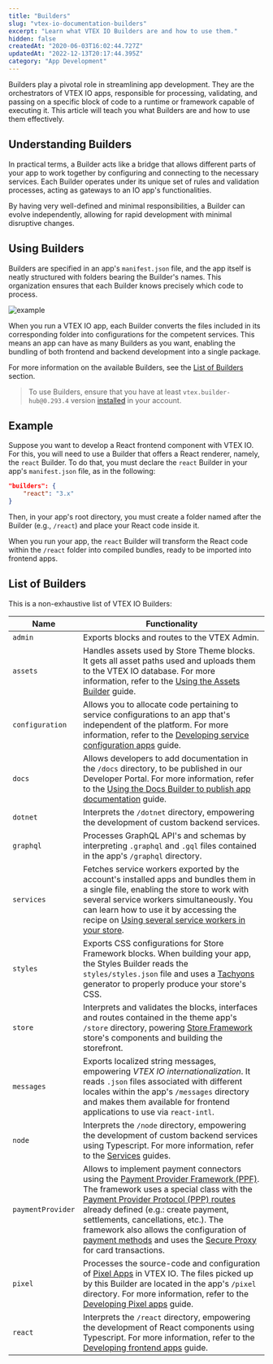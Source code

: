 ```yaml
---
title: "Builders"
slug: "vtex-io-documentation-builders"
excerpt: "Learn what VTEX IO Builders are and how to use them."
hidden: false
createdAt: "2020-06-03T16:02:44.727Z"
updatedAt: "2022-12-13T20:17:44.395Z"
category: "App Development"
---
```


Builders play a pivotal role in streamlining app development. They are the orchestrators of VTEX IO apps, responsible for processing, validating, and passing on a specific block of code to a runtime or framework capable of executing it. This article will teach you what Builders are and how to use them effectively.

## Understanding Builders

In practical terms, a Builder acts like a bridge that allows different parts of your app to work together by configuring and connecting to the necessary services. Each Builder operates under its unique set of rules and validation processes, acting as gateways to an IO app's functionalities.

By having very well-defined and minimal responsibilities, a Builder can evolve independently, allowing for rapid development with minimal disruptive changes.

## Using Builders

Builders are specified in an app's `manifest.json` file, and the app itself is neatly structured with folders bearing the Builder's names. This organization ensures that each Builder knows precisely which code to process.

![example](https://cdn.jsdelivr.net/gh/vtexdocs/dev-portal-content@main/images/vtex-io-documentation-builders.png)

When you run a VTEX IO app, each Builder converts the files included in its corresponding folder into configurations for the competent services. This means an app can have as many Builders as you want, enabling the bundling of both frontend and backend development into a single package.

For more information on the available Builders, see the [List of Builders](#list-of-builders) section.

> To use Builders, ensure that you have at least `vtex.builder-hub@0.293.4` version [installed](https://developers.vtex.com/docs/guides/vtex-io-documentation-vtex-io-cli-usage#installing-an-app) in your account.

## Example

Suppose you want to develop a React frontend component with VTEX IO. For this, you will need to use a Builder that offers a React renderer, namely, the `react` Builder. To do that, you must declare the `react` Builder in your app's `manifest.json` file, as in the following:

```json
"builders": {
    "react": "3.x"
}
```

Then, in your app's root directory, you must create a folder named after the Builder (e.g., `/react`) and place your React code inside it.

When you run your app, the `react` Builder will transform the React code within the `/react` folder into compiled bundles, ready to be imported into frontend apps.

## List of Builders

This is a non-exhaustive list of VTEX IO Builders:

| Name              | Functionality                                                                                                                                                                                                                                                                                                                                                                                                                                                                                                                                                                                                                                                                                               |
| ----------------- | ----------------------------------------------------------------------------------------------------------------------------------------------------------------------------------------------------------------------------------------------------------------------------------------------------------------------------------------------------------------------------------------------------------------------------------------------------------------------------------------------------------------------------------------------------------------------------------------------------------------------------------------------------------------------------------------------------------- |
| `admin`           | Exports blocks and routes to the VTEX Admin.                                                                                                                                                                                                                                                                                                                                                                                                                                                                                                                                                                                                                                                                |
| `assets`          | Handles assets used by Store Theme blocks. It gets all asset paths used and uploads them to the VTEX IO database. For more information, refer to the [Using the Assets Builder](https://developers.vtex.com/docs/guides/vtex-io-documentation-using-the-assets-builder/) guide.                                                                                                                                                                                                                                                                                                                                                                                                                             |
| `configuration`   | Allows you to allocate code pertaining to service configurations to an app that's independent of the platform. For more information, refer to the [Developing service configuration apps](https://developers.vtex.com/docs/guides/vtex-io-documentation-developing-service-configuration-apps/) guide.                                                                                                                                                                                                                                                                                                                                                                                                      |
| `docs`            | Allows developers to add documentation in the `/docs` directory, to be published in our Developer Portal. For more information, refer to the [Using the Docs Builder to publish app documentation](https://developers.vtex.com/docs/guides/using-the-docs-builder-to-publish-app-documentation/) guide.                                                                                                                                                                                                                                                                                                                                                                                                     |
| `dotnet`          | Interprets the `/dotnet` directory, empowering the development of custom backend services.                                                                                                                                                                                                                                                                                                                                                                                                                                                                                                                                                                                                                  |
| `graphql`         | Processes GraphQL API's and schemas by interpreting `.graphql` and `.gql` files contained in the app's `/graphql` directory.                                                                                                                                                                                                                                                                                                                                                                                                                                                                                                                                                                                |
| `services`        | Fetches service workers exported by the account's installed apps and bundles them in a single file, enabling the store to work with several service workers simultaneously. You can learn how to use it by accessing the recipe on [Using several service workers in your store](https://developers.vtex.com/docs/guides/vtex-io-documentation-using-several-service-workers-in-your-store).                                                                                                                                                                                                                                                                                                                |
| `styles`          | Exports CSS configurations for Store Framework blocks. When building your app, the Styles Builder reads the `styles/styles.json` file and uses a [Tachyons](https://tachyons.io/) generator to properly produce your store's CSS.                                                                                                                                                                                                                                                                                                                                                                                                                                                                           |
| `store`           | Interprets and validates the blocks, interfaces and routes contained in the theme app's `/store` directory, powering [Store Framework](https://developers.vtex.com/docs/guides/vtex-io-documentation-what-is-vtex-store-framework) store's components and building the storefront.                                                                                                                                                                                                                                                                                                                                                                                                                          |
| `messages`        | Exports localized string messages, empowering _VTEX IO internationalization_. It reads `.json` files associated with different locales within the app's `/messages` directory and makes them available for frontend applications to use via `react-intl`.                                                                                                                                                                                                                                                                                                                                                                                                                                                   |
| `node`            | Interprets the `/node` directory, empowering the development of custom backend services using Typescript. For more information, refer to the [Services](https://developers.vtex.com/docs/guides/vtex-io-documentation-service) guides.                                                                                                                                                                                                                                                                                                                                                                                                                                                                      |
| `paymentProvider` | Allows to implement payment connectors using the [Payment Provider Framework (PPF)](https://developers.vtex.com/docs/guides/payments-integration-payment-provider-framework). The framework uses a special class with the [Payment Provider Protocol (PPP) routes](https://developers.vtex.com/docs/api-reference/payment-provider-protocol) already defined (e.g.: create payment, settlements, cancellations, etc.). The framework also allows the configuration of [payment methods](https://help.vtex.com/en/tutorial/how-to-configure-payment-conditions--tutorials_455) and uses the [Secure Proxy](https://developers.vtex.com/docs/guides/payments-integration-secure-proxy) for card transactions. |
| `pixel`           | Processes the source-code and configuration of [Pixel Apps](https://developers.vtex.com/docs/guides/pixel-apps) in VTEX IO. The files picked up by this Builder are located in the app's `/pixel` directory. For more information, refer to the [Developing Pixel apps](https://developers.vtex.com/docs/guides/vtex-io-documentation-1-developnativeintegrationswithpixelapps) guide.                                                                                                                                                                                                                                                                                                                      |
| `react`           | Interprets the `/react` directory, empowering the development of React components using Typescript. For more information, refer to the [Developing frontend apps](https://developers.vtex.com/docs/guides/vtex-io-documentation-1-developing-storefront-apps-using-react-and-vtex-io) guide.                                                                                                                                                                                                                                                                                                                                                                                                                |
